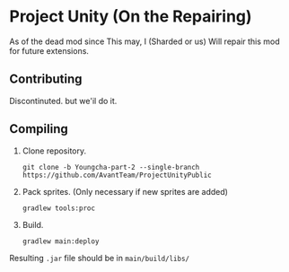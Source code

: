 # Project Unity (On the Repairing)

As of the dead mod since This may, I (Sharded or us) Will repair this mod for future extensions.

## Contributing

Discontinuted. but we'il do it.

## Compiling

1. Clone repository.
   ```
   git clone -b Youngcha-part-2 --single-branch https://github.com/AvantTeam/ProjectUnityPublic
   ```

2. Pack sprites. (Only necessary if new sprites are added)
   ```
   gradlew tools:proc
   ```

3. Build.
   ```
   gradlew main:deploy
   ```

Resulting `.jar` file should be in `main/build/libs/`